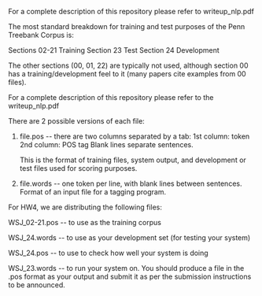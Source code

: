 For a complete description of this repository please refer to writeup_nlp.pdf

The most standard breakdown for training and test purposes of the Penn
Treebank Corpus is:

Sections 02-21 Training
Section 23 Test
Section 24 Development

The other sections (00, 01, 22) are typically not used, although
section 00 has a training/development feel to it (many papers cite
examples from 00 files).

For a complete description of this repository please refer to the writeup_nlp.pdf

There are 2 possible versions of each file:

1) file.pos -- there are two columns separated by a tab:
   1st column: token
   2nd column: POS tag
   Blank lines separate sentences.

   This is the format of training files, system output, and development
   or test files used for scoring purposes.

2) file.words -- one token per line, with blank lines between sentences.
   Format of an input file for a tagging program.

For HW4, we are distributing the following files:

WSJ_02-21.pos  -- to use as the training corpus

WSJ_24.words   -- to use as your development set (for testing your system)

WSJ_24.pos     -- to use to check how well your system is doing

WSJ_23.words -- to run your system on.  You should produce a file in
	     	the .pos format as your output and submit it as per the
		submission instructions to be announced.

